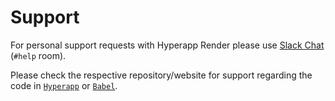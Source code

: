 # Support

For personal support requests with Hyperapp Render please use
[Slack Chat](https://hyperappjs.herokuapp.com/) (`#help` room).

Please check the respective repository/website for support regarding the code in
[`Hyperapp`](https://github.com/hyperapp/hyperapp) or
[`Babel`](https://github.com/babel/babel).
